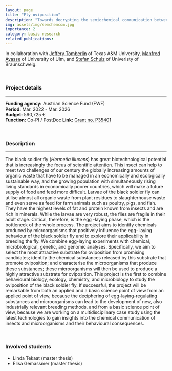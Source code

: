```yaml
---
layout: page
title: "Fly oviposition"
description: "Towards decrypting the semiochemical communication between microbes and black soldier flies involved in oviposition"
img: assets/img/semchemcom.jpg
importance: 2
category: basic research
related_publications: 
---
```


In collaboration with [Jeffery Tomberlin](https://entomology.tamu.edu/people/tomberlin-jeff/) of Texas A&M University, [Manfred Ayasse](https://www.uni-ulm.de/nawi/evolutionary-ecology-and-conservation-genomics/prof-dr-manfred-ayasse/) of University of Ulm, and [Stefan Schulz](http://www.oc.tu-bs.de/schulz/html/sschulz.html) of Univeristy of Braunschweig.

<br>

### **Project details**

***
**Funding agency:** Austrian Science Fund (FWF)  
**Period:** Mar. 2022 - Mar. 2026  
**Budget:**  590,725 €  
**Function:** Co-PI / PostDoc 
**Link:** [Grant no. P35401](https://www.fwf.ac.at/en/research-radar/10.55776/P35401)

<br>

### **Description**

***
The black soldier fly (*Hermetia illucens*) has great biotechnological potential that is increasingly the focus of scientific attention. This insect can help to meet two challenges of our century the globally increasing amounts of organic waste that have to be managed in an economically and ecologically sustainable way, and the growing population with simultaneously rising living standards in economically poorer countries, which will make a future supply of food and feed more difficult. Larvae of the black soldier fly can utilise almost all organic waste from plant residues to slaughterhouse waste and even serve as feed for farm animals such as poultry, pigs, and fish. They have the highest levels of fat and protein known from insects and are rich in minerals. While the larvae are very robust, the flies are fragile in their adult stage. Critical, therefore, is the egg -laying phase, which is the bottleneck of the whole process. The project aims to identify chemicals produced by microorganisms that positively influence the egg- laying behaviour of the black soldier fly and to explore their applicability in breeding the fly. We combine egg-laying experiments with chemical, microbiological, genetic, and genomic analyses. Specifically, we aim to select the most attractive substrate for oviposition from promising candidates; identify the chemical substances released by this substrate that promote oviposition; and characterise the microorganisms that produce these substances; these microorganisms will then be used to produce a highly attractive substrate for oviposition. This project is the first to combine behavioural biology, ecology, chemistry, and microbiology to study the oviposition of the black soldier fly. If successful, the project will be remarkable from both an applied and a basic science point of view from an applied point of view, because the deciphering of egg-laying-regulating substances and microorganisms can lead to the development of new, also industrially relevant breeding methods, and from a basic science point of view, because we are working on a multidisciplinary case study using the latest technologies to gain insights into the chemical communication of insects and microorganisms and their behavioural consequences.

<br>

### **Involved students**
- Linda Tekaat (master thesis)
- Elisa Gemassmer (master thesis)

<br>
